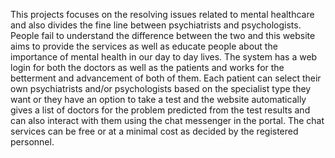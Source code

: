 This projects focuses on the resolving issues related to mental 
healthcare and also divides the fine line between psychiatrists and psychologists. People 
fail to understand the difference between the two and this website aims to provide the 
services as well as educate people about the importance of mental health in our day to 
day lives. The system has a web login for both the doctors as well as the patients and 
works for the betterment and advancement of both of them. Each patient can select their 
own psychiatrists and/or psychologists based on the specialist type they want or they 
have an option to take a test and the website automatically gives a list of doctors for the 
problem predicted from the test results and can also interact with them using the chat 
messenger in the portal. The chat services can be free or at a minimal cost as decided 
by the registered personnel. 
